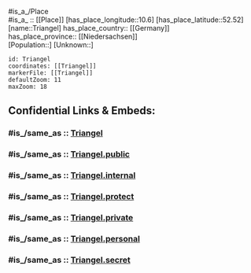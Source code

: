 ﻿---
confidential: public
isDeleted: false
location:
- 52.52
- 10.6
mapmarker: city
mapzoom:
- 7
- 12
SpocWebEntityId: 34974
tags:
- geo/City
type: City
---

#is_a_/Place  
#is_a_ :: [[Place]] 
[has_place_longitude::10.6] 
[has_place_latitude::52.52] 
[name::Triangel] 
has_place_country:: [[Germany]]  
has_place_province:: [[Niedersachsen]]  
[Population::] 
[Unknown::] 


```leaflet
id: Triangel
coordinates: [[Triangel]] 
markerFile: [[Triangel]] 
defaultZoom: 11 
maxZoom: 18
```


## Confidential Links & Embeds: 

### #is_/same_as :: [Triangel](/_Standards/Earth/Continent/Europe/Europe~Central/Germany/Germany~West/Niedersachsen/counties~Niedersachsen/Gifhorn/cities~Gifhorn/Sassenburg/boroughs~Sassenburg/Triangel.md) 

### #is_/same_as :: [Triangel.public](/_public/Earth/Continent/Europe/Europe~Central/Germany/Germany~West/Niedersachsen/counties~Niedersachsen/Gifhorn/cities~Gifhorn/Sassenburg/boroughs~Sassenburg/Triangel.public.md) 

### #is_/same_as :: [Triangel.internal](/_internal/Earth/Continent/Europe/Europe~Central/Germany/Germany~West/Niedersachsen/counties~Niedersachsen/Gifhorn/cities~Gifhorn/Sassenburg/boroughs~Sassenburg/Triangel.internal.md) 

### #is_/same_as :: [Triangel.protect](/_protect/Earth/Continent/Europe/Europe~Central/Germany/Germany~West/Niedersachsen/counties~Niedersachsen/Gifhorn/cities~Gifhorn/Sassenburg/boroughs~Sassenburg/Triangel.protect.md) 

### #is_/same_as :: [Triangel.private](/_private/Earth/Continent/Europe/Europe~Central/Germany/Germany~West/Niedersachsen/counties~Niedersachsen/Gifhorn/cities~Gifhorn/Sassenburg/boroughs~Sassenburg/Triangel.private.md) 

### #is_/same_as :: [Triangel.personal](/_personal/Earth/Continent/Europe/Europe~Central/Germany/Germany~West/Niedersachsen/counties~Niedersachsen/Gifhorn/cities~Gifhorn/Sassenburg/boroughs~Sassenburg/Triangel.personal.md) 

### #is_/same_as :: [Triangel.secret](/_secret/Earth/Continent/Europe/Europe~Central/Germany/Germany~West/Niedersachsen/counties~Niedersachsen/Gifhorn/cities~Gifhorn/Sassenburg/boroughs~Sassenburg/Triangel.secret.md)

